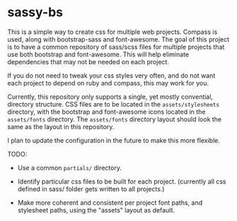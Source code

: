 # sassy-bs

This is a simple way to create css for multiple web projects. Compass is used, along with bootstrap-sass and font-awesome.  The goal of this project is to have a common repository of sass/scss files for multiple projects that use both bootstrap and font-awesome.  This will help eliminate dependencies that may not be needed on each project.

If you do not need to tweak your css styles very often, and do not want each project to depend on ruby and compass, this may work for you.

Currently, this repository only supports a single, yet mostly convential, directory structure.  CSS files are to be located in the ```assets/stylesheets``` directory, with the bootstrap and font-awesome icons located in the ```assets/fonts``` directory.  The ```assets/fonts``` directory layout should look the same as the layout in this repository.

I plan to update the configuration in the future to make this more flexible.

TODO:

- Use a common ```partials/``` directory.

- Identify particular css files to be built for each project.
  (currently all css defined in sass/ folder gets written to all projects.)
  
- Make more coherent and consistent per project font paths, and stylesheet 
  paths, using the "assets" layout as default.
  
  
  
